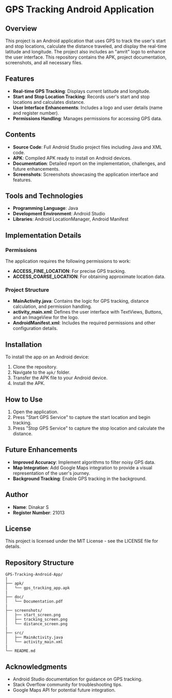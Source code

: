 # GPS Tracking Android Application

## Overview
This project is an Android application that uses GPS to track the user's start and stop locations, calculate the distance traveled, and display the real-time latitude and longitude. The project also includes an "amrit" logo to enhance the user interface. This repository contains the APK, project documentation, screenshots, and all necessary files.

## Features
- **Real-time GPS Tracking**: Displays current latitude and longitude.
- **Start and Stop Location Tracking**: Records user's start and stop locations and calculates distance.
- **User Interface Enhancements**: Includes a logo and user details (name and register number).
- **Permissions Handling**: Manages permissions for accessing GPS data.

## Contents
- **Source Code**: Full Android Studio project files including Java and XML code.
- **APK**: Compiled APK ready to install on Android devices.
- **Documentation**: Detailed report on the implementation, challenges, and future enhancements.
- **Screenshots**: Screenshots showcasing the application interface and features.

## Tools and Technologies
- **Programming Language**: Java
- **Development Environment**: Android Studio
- **Libraries**: Android LocationManager, Android Manifest

## Implementation Details
### Permissions
The application requires the following permissions to work:
- **ACCESS_FINE_LOCATION**: For precise GPS tracking.
- **ACCESS_COARSE_LOCATION**: For obtaining approximate location data.

### Project Structure
- **MainActivity.java**: Contains the logic for GPS tracking, distance calculation, and permission handling.
- **activity_main.xml**: Defines the user interface with TextViews, Buttons, and an ImageView for the logo.
- **AndroidManifest.xml**: Includes the required permissions and other configuration details.

## Installation
To install the app on an Android device:
1. Clone the repository.
2. Navigate to the `apk/` folder.
3. Transfer the APK file to your Android device.
4. Install the APK.

## How to Use
1. Open the application.
2. Press "Start GPS Service" to capture the start location and begin tracking.
3. Press "Stop GPS Service" to capture the stop location and calculate the distance.

## Future Enhancements
- **Improved Accuracy**: Implement algorithms to filter noisy GPS data.
- **Map Integration**: Add Google Maps integration to provide a visual representation of the user's journey.
- **Background Tracking**: Enable GPS tracking in the background.

## Author
- **Name**: Dinakar S
- **Register Number**: 21013

## License
This project is licensed under the MIT License - see the LICENSE file for details.

## Repository Structure
```
GPS-Tracking-Android-App/
|
├── apk/
│   └── gps_tracking_app.apk
|
├── doc/
│   └── Documentation.pdf
|
├── screenshots/
│   ├── start_screen.png
│   ├── tracking_screen.png
│   └── distance_screen.png
|
├── src/
│   ├── MainActivity.java
│   └── activity_main.xml
|
└── README.md
```

## Acknowledgments
- Android Studio documentation for guidance on GPS tracking.
- Stack Overflow community for troubleshooting tips.
- Google Maps API for potential future integration.

